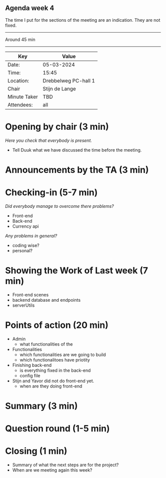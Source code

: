 ## Agenda week 4

The time I put for the sections of the meeting are an indication. They are not fixed.

---

Around 45 min

---
| Key | Value                |
| --- |----------------------|
| Date: | 05-03-2024           |
| Time: | 15:45                |
| Location: | Drebbelweg PC-hall 1 |
| Chair | Stijn de Lange       |
| Minute Taker | TBD                  |
| Attendees: | all                  |

# Opening by chair (3 min)
*Here you check that everybody is present.*

- Tell Duuk what we have discussed the time before the meeting.

# Announcements by the TA (3 min)

# Checking-in (5-7 min)
*Did everybody manage to overcome there problems?*

- Front-end
- Back-end
- Currency api

*Any problems in general?*
- coding wise?
- personal?

# Showing the Work of Last week (7 min)
- Front-end scenes
- backend database and endpoints
- serverUtils

# Points of action (20 min)
- Admin
    - what functionalities of the 
- Functionalities
    - which functionalities are we going to build
    - which functionalitoes have priotity
- Finishing back-end
    - is everything fixed in the back-end
    - config file
- Stijn and Yavor did not do front-end yet. 
    - when are they doing front-end

# Summary (3 min)

# Question round (1-5 min)

# Closing (1 min)
- Summary of what the next steps are for the project?
- When are we meeting again this week?